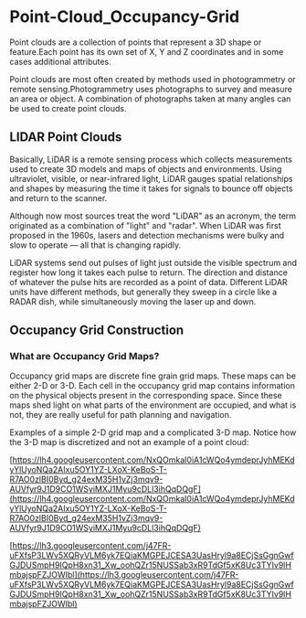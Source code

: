 # Point-Cloud_Occupancy-Grid

Point clouds are a collection of points that represent a 3D shape or feature.Each point has its own set of X, Y and Z coordinates and in some cases additional attributes.

Point clouds are most often created by methods used in photogrammetry or remote sensing.Photogrammetry uses photographs to survey and measure an area or object.
A combination of photographs taken at many angles can be used to create point clouds.

## LIDAR Point Clouds

Basically, LiDAR is a remote sensing process which collects measurements used to create 3D models and maps of objects and environments. Using ultraviolet, visible, or near-infrared light, LiDAR gauges spatial relationships and shapes by measuring the time it takes for signals to bounce off objects and return to the scanner.

Although now most sources treat the word "LiDAR" as an acronym, the term originated as a combination of "light" and "radar". When LiDAR was first proposed in the 1960s, lasers and detection mechanisms were bulky and slow to operate — all that is changing rapidly.

LiDAR systems send out pulses of light just outside the visible spectrum and register how long it takes each pulse to return. The direction and distance of whatever the pulse hits are recorded as a point of data. Different LiDAR units have different methods, but generally they sweep in a circle like a RADAR dish, while simultaneously moving the laser up and down.

## Occupancy Grid Construction

### What are Occupancy Grid Maps?
Occupancy grid maps are discrete fine grain grid maps. These maps can be either 2-D or 3-D. Each cell in the occupancy grid map contains information on the physical objects present in the corresponding space. Since these maps shed light on what parts of the environment are occupied, and what is not, they are really useful for path planning and navigation.

Examples of a simple 2-D grid map and a complicated 3-D map. Notice how the 3-D map is discretized and not an example of a point cloud:

[https://lh4.googleusercontent.com/NxQOmkaI0iA1cWQo4ymdeprJyhMEKdyYlUyoNQa2AIxu5OY1YZ-LXoX-KeBoS-T-R7AO0zlBI0Byd_g24exM35H1vZj3mqv9-AUVfyr9J1D9CO1WSyiMXJ1Myu9cDLl3ihQqDQgF](https://lh4.googleusercontent.com/NxQOmkaI0iA1cWQo4ymdeprJyhMEKdyYlUyoNQa2AIxu5OY1YZ-LXoX-KeBoS-T-R7AO0zlBI0Byd_g24exM35H1vZj3mqv9-AUVfyr9J1D9CO1WSyiMXJ1Myu9cDLl3ihQqDQgF)

[https://lh3.googleusercontent.com/j47FR-uFXfsP3LWv5XQRyVLM6yk7EQiaKMGPEJCESA3UasHryl9a8ECjSsGgnGwfGJDUSmpH9IQpH8xn31_Xw_oohQZr15NUSSab3xR9TdGf5xK8Uc3TYIv9lHmbajspFZJOWIbl](https://lh3.googleusercontent.com/j47FR-uFXfsP3LWv5XQRyVLM6yk7EQiaKMGPEJCESA3UasHryl9a8ECjSsGgnGwfGJDUSmpH9IQpH8xn31_Xw_oohQZr15NUSSab3xR9TdGf5xK8Uc3TYIv9lHmbajspFZJOWIbl)
